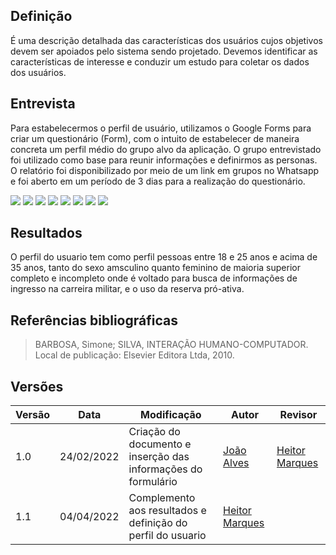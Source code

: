 ## Definição

  É uma descrição detalhada das características dos usuários cujos objetivos devem ser apoiados pelo sistema sendo projetado. Devemos identificar as características de interesse e conduzir um estudo para coletar os dados dos usuários. <br>

## Entrevista 

  Para estabelecermos o perfil de usuário, utilizamos o Google Forms para criar um questionário (Form), com o intuito de estabelecer de maneira concreta um perfil médio do grupo alvo da aplicação. O grupo entrevistado foi utilizado como base para reunir informações e definirmos as personas.   
  O relatório foi disponibilizado por meio de um link em grupos no Whatsapp e foi aberto em um período de 3 dias para a realização do questionário.

<img src="../img_perfilUsuario/perfil-sexo.jpg" style="width:80%, marginTop: 30px"/>
<img src="../img_perfilUsuario/perfil-idade.jpg" style="width:80%, marginTop: 30px"/>
<img src="../img_perfilUsuario/perfil-escolaridade.jpg" style="width:80%, marginTop: 30px"/>
<img src="../img_perfilUsuario/perfil-dispositivo.jpg" style="width:80%, marginTop: 30px"/>
<img src="../img_perfilUsuario/perfil-acessou-gov.jpg" style="width:80%, marginTop: 30px"/>
<img src="../img_perfilUsuario/pefil-freq-gov.jpg" style="width:80%, marginTop: 30px"/>
<img src="../img_perfilUsuario/perfil-site-exercito.jpg" style="width:80%, marginTop: 30px"/>
<img src="../img_perfilUsuario/perfil-caracteristicas.jpg" style="width:80%, marginTop: 30px"/>

## Resultados
O perfil do usuario tem como perfil pessoas entre 18 e 25 anos e acima de 35 anos, tanto do sexo amsculino quanto feminino de maioria superior completo e incompleto onde é voltado para busca de informações de ingresso na carreira militar, e o uso da reserva pró-ativa.

## Referências bibliográficas

> BARBOSA, Simone; SILVA, INTERAÇÃO HUMANO-COMPUTADOR. Local de publicação: Elsevier Editora Ltda, 2010.                                                            

## Versões
| Versão | Data | Modificação | Autor | Revisor |
|--|--|--|--|--|
| 1.0 | 24/02/2022 | Criação do documento e inserção das informações do formulário | [João Alves](https://github.com/Joaoaalves) |[Heitor Marques](github.com/heitormsb)|
| 1.1 | 04/04/2022 | Complemento aos resultados e definição do perfil do usuario |[Heitor Marques](github.com/heitormsb) ||
